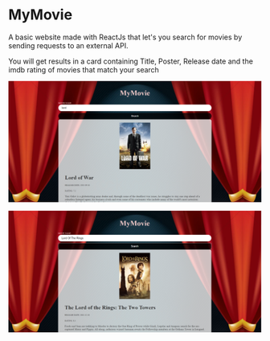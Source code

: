 # MyMovie

A basic website made with ReactJs that let's you search for movies by sending requests to an external API.

You will get results in a card containing Title, Poster, Release date and the imdb rating of movies that match your search

![Search example](/src/images/lord1.png 'Search example')

![Search example](/src/images/lord2.png)
